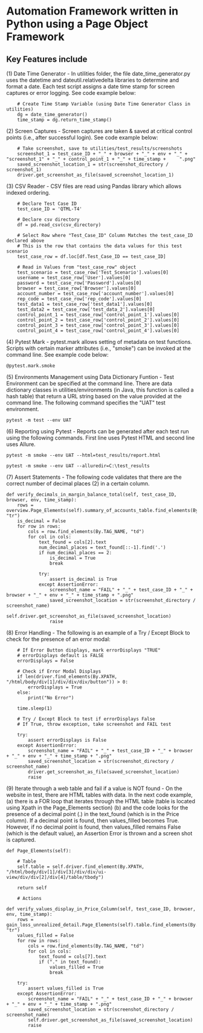 # Automation Framework written in Python using a Page Object Framework

## Key Features include

(1) Date Time Generator - In utilities folder, the file date_time_generator.py uses the datetime and dateutil.relativedelta libraries to determine and format a date. Each test script assigns a date time stamp for screen captures or error logging. See code example below:

        # Create Time Stamp Variable (using Date Time Generator Class in utilities)
        dg = date_time_generator()
        time_stamp = dg.return_time_stamp()

(2) Screen Captures - Screen captures are taken & saved at critical control points (i.e., after successful login). See code example below:

        # Take screenshot, save to utilities/test_results/screenshots
        screenshot_1 = test_case_ID + "_" + browser + "_" + env + "_" + "screenshot_1" + "_" + control_point_1 + "_" + time_stamp +     ".png"
        saved_screenshot_location_1 = str(screenshot_directory / screenshot_1)
        driver.get_screenshot_as_file(saved_screenshot_location_1)

(3) CSV Reader - CSV files are read using Pandas library which allows indexed ordering.

        # Declare Test Case ID
        test_case_ID = 'QTML-T4'

        # Declare csv directory
        df = pd.read_csv(csv_directory)

        # Select Row where "Test_Case_ID" Column Matches the test_case_ID declared above
        # This is the row that contains the data values for this test scenario
        test_case_row = df.loc[df.Test_Case_ID == test_case_ID]
        
        # Read in Values from "test_case_row" object
        test_scenario = test_case_row['Test_Scenario'].values[0]
        username = test_case_row['User'].values[0]
        password = test_case_row['Password'].values[0]
        browser = test_case_row['Browser'].values[0]
        account_number = test_case_row['account_number'].values[0]
        rep_code = test_case_row['rep_code'].values[0]
        test_data1 = test_case_row['test_data1'].values[0]
        test_data2 = test_case_row['test_data_2'].values[0]
        control_point_1 = test_case_row['control_point_1'].values[0]
        control_point_2 = test_case_row['control_point_2'].values[0]
        control_point_3 = test_case_row['control_point_3'].values[0]
        control_point_4 = test_case_row['control_point_4'].values[0]

(4) Pytest Mark - pytest.mark allows setting of metadata on test functions. Scripts with certain marker attributes (i.e., "smoke") can be invoked at the command line. See example code below:

    @pytest.mark.smoke
    
(5) Environments Management using Data Dictionary Funtion - Test Environment can be specified at the command line. There are data dictionary classes in utilities/environments (in Java, this function is called a hash table) that return a URL string based on the value provided at the command line. The following command specifies the "UAT" test environment. 

    pytest -m test --env UAT

(6) Reporting using Pytest - Reports can be generated after each test run using the following commands. First line uses Pytest HTML and second line uses Allure.

    pytest -m smoke --env UAT --html=test_results/report.html

    pytest -m smoke --env UAT --alluredir=C:\test_results

(7) Assert Statements - The following code validates that there are the correct number of decimal places (2) in a certain column.

    def verify_decimals_in_margin_balance_total(self, test_case_ID, browser, env, time_stamp):
        rows = overview.Page_Elements(self).summary_of_accounts_table.find_elements(By.TAG_NAME, "tr")
        is_decimal = False
        for row in rows:
            cols = row.find_elements(By.TAG_NAME, "td")
            for col in cols:
                text_found = cols[2].text
                num_decimal_places = text_found[::-1].find('.')
                if num_decimal_places == 2:
                    is_decimal = True
                    break

                try:
                    assert is_decimal is True
                except AssertionError:
                    screenshot_name = "FAIL" + "_" + test_case_ID + "_" + browser + "_" + env + "_" + time_stamp + ".png"
                    saved_screenshot_location = str(screenshot_directory / screenshot_name)
                    self.driver.get_screenshot_as_file(saved_screenshot_location)
                    raise

(8) Error Handling - The following is an example of a Try / Except Block to check for the presence of an error modal:

        # If Error Button displays, mark errorDisplays "TRUE"
        # errorDisplays default is FALSE
        errorDisplays = False

        # Check if Error Modal Displays
        if len(driver.find_elements(By.XPATH, "/html/body/div[1]/div/div/div/button")) > 0:
            errorDisplays = True
        else:
            print("No Error")

        time.sleep(1)

        # Try / Except Block to test if errorDisplays False
        # If True, throw exception, take screenshot and FAIL test

        try:
            assert errorDisplays is False
        except AssertionError:
            screenshot_name = "FAIL" + "_" + test_case_ID + "_" + browser + "_" + env + "_" + time_stamp + ".png"
            saved_screenshot_location = str(screenshot_directory / screenshot_name)
            driver.get_screenshot_as_file(saved_screenshot_location)
            raise
            
(9) Iterate through a web table and fail if a value is NOT found - On the website in test, there are HTML tables with data. In the next code example, (a) there is a FOR loop that iterates through the HTML table (table is located using Xpath in the Page_Elements section) (b) and the code looks for the presence of a decimal point (.) in the text_found (which is in the Price column). If a decimal point is found, then values_filled becomes True. However, if no decimal point is found, then values_filled remains False (which is the default value), an Assertion Error is thrown and a screen shot is captured.


    def Page_Elements(self):

        # Table
        self.table = self.driver.find_element(By.XPATH, "/html/body/div[1]/div[3]/div/div/ui-view/div/div[2]/div[4]/table/tbody")

        return self

        # Actions

    def verify_values_display_in_Price_Column(self, test_case_ID, browser, env, time_stamp):
        rows = gain_loss_unrealized_detail.Page_Elements(self).table.find_elements(By.TAG_NAME, "tr")
        values_filled = False
        for row in rows:
            cols = row.find_elements(By.TAG_NAME, "td")
            for col in cols:
                text_found = cols[7].text
                if ("." in text_found):
                    values_filled = True
                    break

        try:
            assert values_filled is True
        except AssertionError:
            screenshot_name = "FAIL" + "_" + test_case_ID + "_" + browser + "_" + env + "_" + time_stamp + ".png"
            saved_screenshot_location = str(screenshot_directory / screenshot_name)
            self.driver.get_screenshot_as_file(saved_screenshot_location)
            raise
